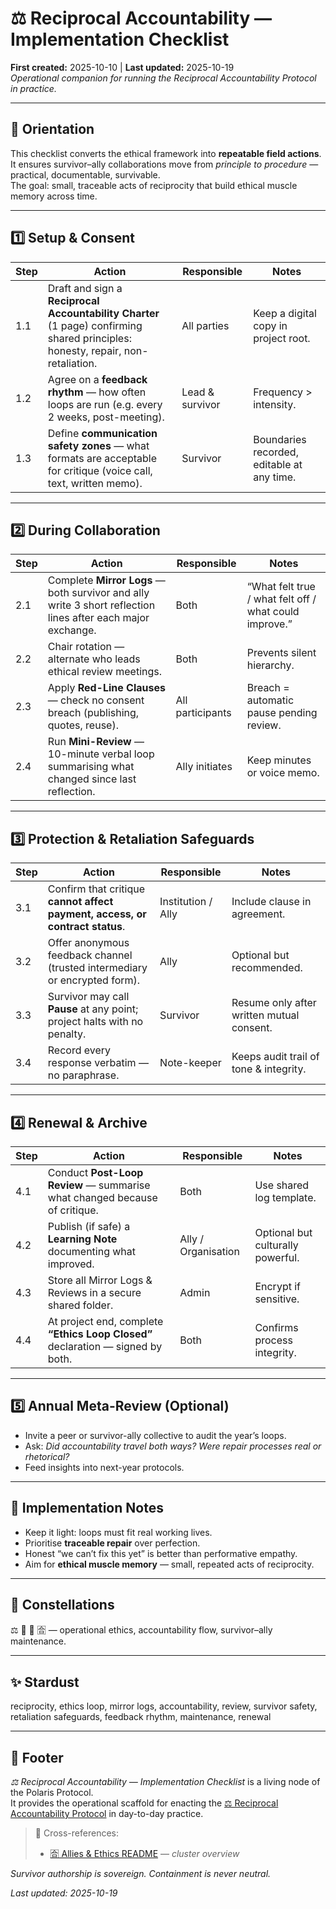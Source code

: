 # ⚖️ Reciprocal Accountability — Implementation Checklist  
**First created:** 2025-10-10 | **Last updated:** 2025-10-19  
*Operational companion for running the Reciprocal Accountability Protocol in practice.*  

---

## 🧭 Orientation  
This checklist converts the ethical framework into **repeatable field actions**.  
It ensures survivor–ally collaborations move from *principle to procedure* — practical, documentable, survivable.  
The goal: small, traceable acts of reciprocity that build ethical muscle memory across time.

---

## 1️⃣ Setup & Consent  

| Step | Action | Responsible | Notes |
|------|---------|--------------|-------|
| 1.1 | Draft and sign a **Reciprocal Accountability Charter** (1 page) confirming shared principles: honesty, repair, non-retaliation. | All parties | Keep a digital copy in project root. |
| 1.2 | Agree on a **feedback rhythm** — how often loops are run (e.g. every 2 weeks, post-meeting). | Lead & survivor | Frequency > intensity. |
| 1.3 | Define **communication safety zones** — what formats are acceptable for critique (voice call, text, written memo). | Survivor | Boundaries recorded, editable at any time. |

---

## 2️⃣ During Collaboration  

| Step | Action | Responsible | Notes |
|------|---------|--------------|-------|
| 2.1 | Complete **Mirror Logs** — both survivor and ally write 3 short reflection lines after each major exchange. | Both | “What felt true / what felt off / what could improve.” |
| 2.2 | Chair rotation — alternate who leads ethical review meetings. | Both | Prevents silent hierarchy. |
| 2.3 | Apply **Red-Line Clauses** — check no consent breach (publishing, quotes, reuse). | All participants | Breach = automatic pause pending review. |
| 2.4 | Run **Mini-Review** — 10-minute verbal loop summarising what changed since last reflection. | Ally initiates | Keep minutes or voice memo. |

---

## 3️⃣ Protection & Retaliation Safeguards  

| Step | Action | Responsible | Notes |
|------|---------|--------------|-------|
| 3.1 | Confirm that critique **cannot affect payment, access, or contract status**. | Institution / Ally | Include clause in agreement. |
| 3.2 | Offer anonymous feedback channel (trusted intermediary or encrypted form). | Ally | Optional but recommended. |
| 3.3 | Survivor may call **Pause** at any point; project halts with no penalty. | Survivor | Resume only after written mutual consent. |
| 3.4 | Record every response verbatim — no paraphrase. | Note-keeper | Keeps audit trail of tone & integrity. |

---

## 4️⃣ Renewal & Archive  

| Step | Action | Responsible | Notes |
|------|---------|--------------|-------|
| 4.1 | Conduct **Post-Loop Review** — summarise what changed because of critique. | Both | Use shared log template. |
| 4.2 | Publish (if safe) a **Learning Note** documenting what improved. | Ally / Organisation | Optional but culturally powerful. |
| 4.3 | Store all Mirror Logs & Reviews in a secure shared folder. | Admin | Encrypt if sensitive. |
| 4.4 | At project end, complete **“Ethics Loop Closed”** declaration — signed by both. | Both | Confirms process integrity. |

---

## 5️⃣ Annual Meta-Review (Optional)  

- Invite a peer or survivor-ally collective to audit the year’s loops.  
- Ask: *Did accountability travel both ways? Were repair processes real or rhetorical?*  
- Feed insights into next-year protocols.  

---

## 🧭 Implementation Notes  

- Keep it light: loops must fit real working lives.  
- Prioritise **traceable repair** over perfection.  
- Honest “we can’t fix this yet” is better than performative empathy.  
- Aim for **ethical muscle memory** — small, repeated acts of reciprocity.  

---

## 🌌 Constellations  
⚖️ 🧾 🧩 🈴 — operational ethics, accountability flow, survivor–ally maintenance.

---

## ✨ Stardust  
reciprocity, ethics loop, mirror logs, accountability, review, survivor safety, retaliation safeguards, feedback rhythm, maintenance, renewal

---

## 🏮 Footer  
*⚖️ Reciprocal Accountability — Implementation Checklist* is a living node of the Polaris Protocol.  
It provides the operational scaffold for enacting the [⚖️ Reciprocal Accountability Protocol](./⚖️_reciprocal_accountability_protocol.md) in day-to-day practice.  

> 📡 Cross-references:  
> - [🈴 Allies & Ethics README](./README.md) — *cluster overview*  

*Survivor authorship is sovereign. Containment is never neutral.*  

_Last updated: 2025-10-19_
